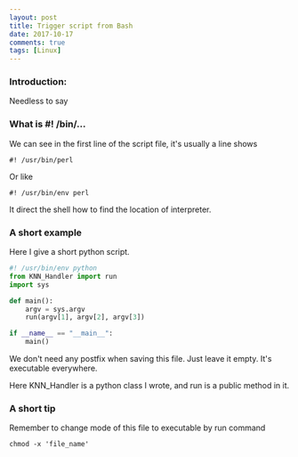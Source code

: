 ```yaml
---
layout: post
title: Trigger script from Bash
date: 2017-10-17
comments: true
tags: [Linux]
---
```


### Introduction:
Needless to say

### What is #! /bin/...
We can see in the first line of the script file, it's usually a line
shows

```shell
#! /usr/bin/perl
```

Or like

```shell
#! /usr/bin/env perl
```

It direct the shell how to find the location of interpreter.

### A short example
Here I give a short python script.

```python
#! /usr/bin/env python
from KNN_Handler import run
import sys

def main():
    argv = sys.argv
    run(argv[1], argv[2], argv[3])

if __name__ == "__main__":
    main()
```

We don't need any postfix when saving this file. Just leave it empty.
It's executable everywhere.

Here KNN_Handler is a python class I wrote, and run is a public method
in it.

### A short tip
Remember to change mode of this file to executable by run command

```command
chmod -x 'file_name'
```
